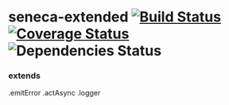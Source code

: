 # seneca-extended [![Build Status](https://travis-ci.org/afoninsky/seneca-extended.svg?branch=master)](https://travis-ci.org/afoninsky/seneca-extended)  [![Coverage Status](https://coveralls.io/repos/github/afoninsky/seneca-extended/badge.svg?branch=master)](https://coveralls.io/github/afoninsky/seneca-extended?branch=master) ![Dependencies Status](https://david-dm.org/afoninsky/seneca-extended.svg)

###  extends
.emitError
.actAsync
.logger
